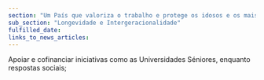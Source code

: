 ```yaml
---
section: "Um País que valoriza o trabalho e protege os idosos e os mais vulneráveis"
sub_section: "Longevidade e Intergeracionalidade"
fulfilled_date:
links_to_news_articles:
---
```


Apoiar e cofinanciar iniciativas como as Universidades Séniores, enquanto respostas sociais;